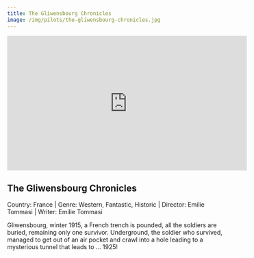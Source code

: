 ```yaml
---
title: The Gliwensbourg Chronicles
image: /img/pilots/the-gliwensbourg-chronicles.jpg
---
```


<iframe width="560" height="315" src="https://www.youtube-nocookie.com/embed/gzXJ77OV-l4" frameborder="0" allow="accelerometer; autoplay; encrypted-media; gyroscope; picture-in-picture" allowfullscreen></iframe>

## The Gliwensbourg Chronicles
Country: France | Genre: Western, Fantastic, Historic | Director: Emilie Tommasi | Writer: Emilie Tommasi

Gliwensbourg, winter 1915, a French trench is pounded, all the soldiers are buried, remaining only one survivor. Underground, the soldier who survived, managed to get out of an air pocket and crawl into a hole leading to a mysterious tunnel that leads to ... 1925!